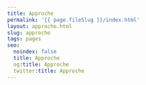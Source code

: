 ```yaml
---
title: Approche
permalink: '{{ page.fileSlug }}/index.html'
layout: approche.html
slug: approche
tags: pages
seo:
  noindex: false
  title: Approche
  og:title: Approche
  twitter:title: Approche
---
```



